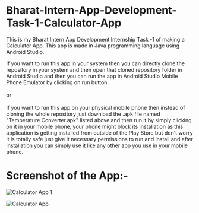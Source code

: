 # Bharat-Intern-App-Development-Task-1-Calculator-App
This is my Bharat Intern App Development Internship Task -1 of making a Calculator App. This app is made in Java programming language using Android Studio.

If you want to run this app in your system then you can directly clone the repository in your system and then open that cloned repository folder in Android Studio and then you can run the app in Android Studio Mobile Phone Emulator by clicking on run button. \
\
or \
\
If you want to run this app on your physical mobile phone then instead of cloning the whole repository just download the .apk file named "Temperature Converter.apk" listed above and then run it by simply clicking on it in your mobile phone, your phone might block its installation as this application is getting installed from outside of the Play Store but don't worry it is totally safe just give it necessary permissions to run and install and after installation you can simply use it like any other app you use in your mobile phone.

# Screenshot of the App:-
![Calculator App 1](https://github.com/ALAG11/Bharat-Intern-App-Development-Task-1-Calculator-App/assets/96953120/496e48e2-9eaf-4488-b404-cbd96688dc9d)

![Calculator App](https://github.com/ALAG11/Bharat-Intern-App-Development-Task-1-Calculator-App/assets/96953120/10feaf95-60b9-487e-a9e9-f13c80f1b16b)

